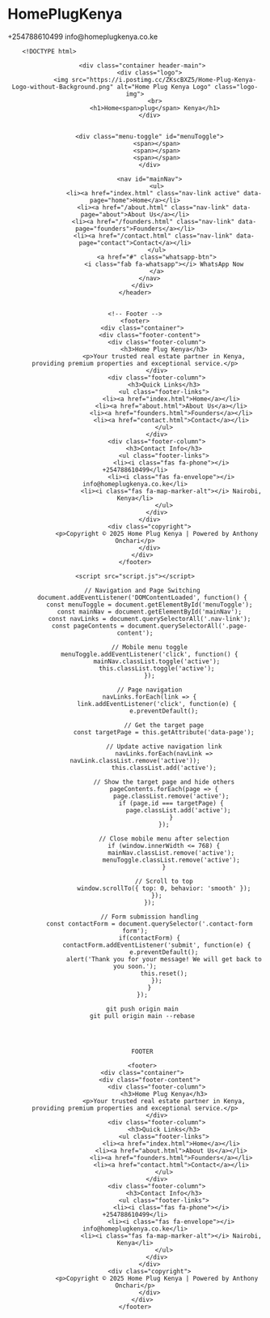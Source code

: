 # HomePlugKenya

 <div class="header-top">
            <div class="container header-top-content">
                <div class="contact-info">
                    <span><i class="fas fa-phone"></i> +254788610499</span>
                    <span><i class="fas fa-envelope"></i> info@homeplugkenya.co.ke</span>
                </div>
                <div class="social-icons">
                    <a href="#" title="Facebook"><i class="fab fa-facebook-f"></i></a>
                    <a href="#" title="Twitter"><i class="fab fa-twitter"></i></a>
                    <a href="#" title="Instagram"><i class="fab fa-instagram"></i></a>
                    <a href="#" title="LinkedIn"><i class="fab fa-linkedin-in"></i></a>
                </div>
            </div>
        </div>



        <!DOCTYPE html>
<html lang="en">
<head>
    <meta charset="UTF-8">
    <meta name="viewport" content="width=device-width, initial-scale=1.0">
    <title>Home Plug Kenya - Premium Real Estate</title>
    <link rel="stylesheet" href="style.css">
    <link rel="stylesheet" href="https://cdnjs.cloudflare.com/ajax/libs/font-awesome/6.4.0/css/all.min.css">
    
</head>
<body>
    <!-- Header Section -->
    <header>
       
        <div class="container header-main">
            <div class="logo">
               <img src="https://i.postimg.cc/ZKscBXZ5/Home-Plug-Kenya-Logo-without-Background.png" alt="Home Plug Kenya Logo" class="logo-img">
               <br>
               <h1>Home<span>plug</span> Kenya</h1>
            </div>

            
            <div class="menu-toggle" id="menuToggle">
                <span></span>
                <span></span>
                <span></span>
            </div>
            
            <nav id="mainNav">
                <ul>
                    <li><a href="index.html" class="nav-link active" data-page="home">Home</a></li>
                    <li><a href="/about.html" class="nav-link" data-page="about">About Us</a></li>
                    <li><a href="/founders.html" class="nav-link" data-page="founders">Founders</a></li>
                    <li><a href="/contact.html" class="nav-link" data-page="contact">Contact</a></li>
                </ul>
                <a href="#" class="whatsapp-btn">
                    <i class="fab fa-whatsapp"></i> WhatsApp Now
                </a>
            </nav>
        </div>
    </header>


    <!-- Footer -->
    <footer>
        <div class="container">
            <div class="footer-content">
                <div class="footer-column">
                    <h3>Home Plug Kenya</h3>
                    <p>Your trusted real estate partner in Kenya, providing premium properties and exceptional service.</p>
                </div>
                <div class="footer-column">
                    <h3>Quick Links</h3>
                    <ul class="footer-links">
                        <li><a href="index.html">Home</a></li>
                        <li><a href="about.html">About Us</a></li>
                        <li><a href="founders.html">Founders</a></li>
                        <li><a href="contact.html">Contact</a></li>
                    </ul>
                </div>
                <div class="footer-column">
                    <h3>Contact Info</h3>
                    <ul class="footer-links">
                        <li><i class="fas fa-phone"></i> +254788610499</li>
                        <li><i class="fas fa-envelope"></i> info@homeplugkenya.co.ke</li>
                        <li><i class="fas fa-map-marker-alt"></i> Nairobi, Kenya</li>
                    </ul>
                </div>
            </div>
            <div class="copyright">
                <p>Copyright © 2025 Home Plug Kenya | Powered by Anthony Onchari</p>
            </div>
        </div>
    </footer>

    <script src="script.js"></script>
</body>
</html>






        // Navigation and Page Switching
        document.addEventListener('DOMContentLoaded', function() {
            const menuToggle = document.getElementById('menuToggle');
            const mainNav = document.getElementById('mainNav');
            const navLinks = document.querySelectorAll('.nav-link');
            const pageContents = document.querySelectorAll('.page-content');
            
            // Mobile menu toggle
            menuToggle.addEventListener('click', function() {
                mainNav.classList.toggle('active');
                this.classList.toggle('active');
            });
            
            // Page navigation
            navLinks.forEach(link => {
                link.addEventListener('click', function(e) {
                    e.preventDefault();
                    
                    // Get the target page
                    const targetPage = this.getAttribute('data-page');
                    
                    // Update active navigation link
                    navLinks.forEach(navLink => navLink.classList.remove('active'));
                    this.classList.add('active');
                    
                    // Show the target page and hide others
                    pageContents.forEach(page => {
                        page.classList.remove('active');
                        if (page.id === targetPage) {
                            page.classList.add('active');
                        }
                    });
                    
                    // Close mobile menu after selection
                    if (window.innerWidth <= 768) {
                        mainNav.classList.remove('active');
                        menuToggle.classList.remove('active');
                    }
                    
                    // Scroll to top
                    window.scrollTo({ top: 0, behavior: 'smooth' });
                });
            });
            
            // Form submission handling
            const contactForm = document.querySelector('.contact-form form');
            if(contactForm) {
                contactForm.addEventListener('submit', function(e) {
                    e.preventDefault();
                    alert('Thank you for your message! We will get back to you soon.');
                    this.reset();
                });
            }
        });

        git push origin main
        git pull origin main --rebase




        FOOTER

        <footer>
        <div class="container">
            <div class="footer-content">
                <div class="footer-column">
                    <h3>Home Plug Kenya</h3>
                    <p>Your trusted real estate partner in Kenya, providing premium properties and exceptional service.</p>
                </div>
                <div class="footer-column">
                    <h3>Quick Links</h3>
                    <ul class="footer-links">
                        <li><a href="index.html">Home</a></li>
                        <li><a href="about.html">About Us</a></li>
                        <li><a href="founders.html">Founders</a></li>
                        <li><a href="contact.html">Contact</a></li>
                    </ul>
                </div>
                <div class="footer-column">
                    <h3>Contact Info</h3>
                    <ul class="footer-links">
                        <li><i class="fas fa-phone"></i> +254788610499</li>
                        <li><i class="fas fa-envelope"></i> info@homeplugkenya.co.ke</li>
                        <li><i class="fas fa-map-marker-alt"></i> Nairobi, Kenya</li>
                    </ul>
                </div>
            </div>
            <div class="copyright">
                <p>Copyright © 2025 Home Plug Kenya | Powered by Anthony Onchari</p>
            </div>
        </div>
    </footer>

